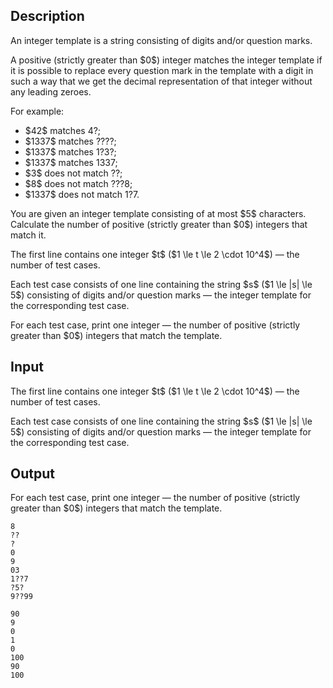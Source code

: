 ## Description

<div><p>An <span class="tex-font-style-it">integer template</span> is a string consisting of digits and/or question marks.</p><p>A positive (strictly greater than $0$) integer matches the integer template if it is possible to replace every question mark in the template with a digit in such a way that we get the decimal representation of that integer <span class="tex-font-style-bf">without any leading zeroes</span>.</p><p>For example:</p><ul> <li> $42$ matches <span class="tex-font-style-tt">4?</span>; </li><li> $1337$ matches <span class="tex-font-style-tt">????</span>; </li><li> $1337$ matches <span class="tex-font-style-tt">1?3?</span>; </li><li> $1337$ matches <span class="tex-font-style-tt">1337</span>; </li><li> $3$ does not match <span class="tex-font-style-tt">??</span>; </li><li> $8$ does not match <span class="tex-font-style-tt">???8</span>; </li><li> $1337$ does not match <span class="tex-font-style-tt">1?7</span>. </li></ul><p>You are given an integer template consisting of <span class="tex-font-style-bf">at most $5$ characters</span>. Calculate the number of positive (strictly greater than $0$) integers that match it.</p></div><div class="input-specification"><p>The first line contains one integer $t$ ($1 \le t \le 2 \cdot 10^4$) — the number of test cases.</p><p>Each test case consists of one line containing the string $s$ ($1 \le |s| \le 5$) consisting of digits and/or question marks — the integer template for the corresponding test case.</p></div><div class="output-specification"><p>For each test case, print one integer — the number of positive (strictly greater than $0$) integers that match the template.</p></div>

## Input

<p>The first line contains one integer $t$ ($1 \le t \le 2 \cdot 10^4$) — the number of test cases.</p><p>Each test case consists of one line containing the string $s$ ($1 \le |s| \le 5$) consisting of digits and/or question marks — the integer template for the corresponding test case.</p>

## Output

<p>For each test case, print one integer — the number of positive (strictly greater than $0$) integers that match the template.</p>





```input1|2,4,6,8
8
??
?
0
9
03
1??7
?5?
9??99
```




```output1
90
9
0
1
0
100
90
100
```


